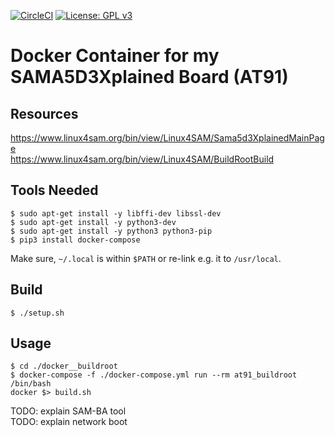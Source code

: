 [![CircleCI](https://circleci.com/gh/Rubusch/docker__at91__sama5d3xplained-board.svg?style=shield)](https://circleci.com/gh/Rubusch/docker__at91__sama5d3xplained-board)
[![License: GPL v3](https://img.shields.io/badge/License-GPL%20v3-blue.svg)](https://www.gnu.org/licenses/gpl-3.0.html)

# Docker Container for my SAMA5D3Xplained Board (AT91)


## Resources

https://www.linux4sam.org/bin/view/Linux4SAM/Sama5d3XplainedMainPage  
https://www.linux4sam.org/bin/view/Linux4SAM/BuildRootBuild  


## Tools Needed

```
$ sudo apt-get install -y libffi-dev libssl-dev
$ sudo apt-get install -y python3-dev
$ sudo apt-get install -y python3 python3-pip
$ pip3 install docker-compose
```
Make sure, ``~/.local`` is within ``$PATH`` or re-link e.g. it to ``/usr/local``.  


## Build

```
$ ./setup.sh
```


## Usage

```
$ cd ./docker__buildroot
$ docker-compose -f ./docker-compose.yml run --rm at91_buildroot /bin/bash
docker $> build.sh
```

TODO: explain SAM-BA tool  
TODO: explain network boot  
